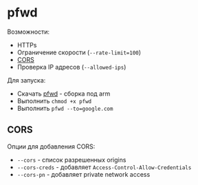 # pfwd

Возможности:
- HTTPs
- Ограничение скорости (`--rate-limit=100`)
- [CORS](#cors)
- Проверка IP адресов (`--allowed-ips`)

Для запуска:
- Скачать [pfwd](./pfwd) - сборка под arm
- Выполнить `chmod +x pfwd`
- Выполнить `pfwd --to=google.com`

## CORS

Опции для добавления CORS:
- `--cors` - список разрешенных origins
- `--cors-creds` - добавляет `Access-Control-Allow-Credentials`
- `--cors-pn` - добавляет private network access
